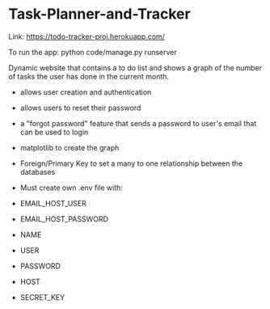 # Task-Planner-and-Tracker

Link: https://todo-tracker-proj.herokuapp.com/

To run the app: python code/manage.py runserver

Dynamic website that contains a to do list and shows a graph of the number of tasks the user has done in the current month.

- allows user creation and authentication
- allows users to reset their password
- a "forgot password" feature that sends a password to user's email that can be used to login
- matplotlib to create the graph
- Foreign/Primary Key to set a many to one relationship between the databases

- Must create own .env file with: 
- EMAIL_HOST_USER
- EMAIL_HOST_PASSWORD
- NAME
- USER
- PASSWORD
- HOST
- SECRET_KEY

